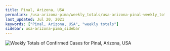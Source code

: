 ```yaml
---
title: Pinal, Arizona, USA
permalink: /usa-arizona-pima/weekly_totals/usa-arizona-pinal-weekly_totals.html
last_updated: Jul 20, 2021
keywords: ["Pinal, Arizona, USA", "weekly totals"]
sidebar: usa-arizona-pima_sidebar
---
```


![Weekly Totals of Confirmed Cases for Pinal, Arizona, USA](/covid_tracker/images/graphs/usa-arizona-pinal-weekly_totals_graph.png)
